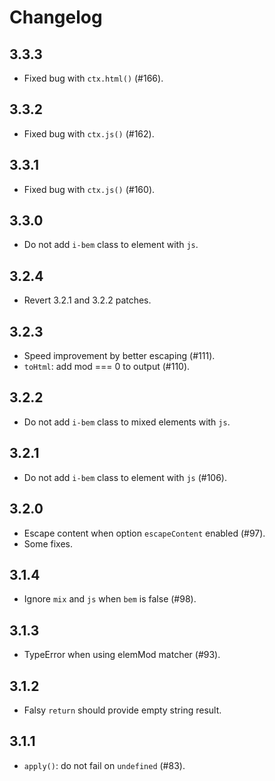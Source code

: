 # Changelog

## 3.3.3
- Fixed bug with `ctx.html()` (#166).

## 3.3.2
- Fixed bug with `ctx.js()` (#162).

## 3.3.1
- Fixed bug with `ctx.js()` (#160).

## 3.3.0
- Do not add `i-bem` class to element with `js`.

## 3.2.4
- Revert 3.2.1 and 3.2.2 patches.

## 3.2.3
- Speed improvement by better escaping (#111).
- `toHtml`: add mod === 0 to output (#110).

## 3.2.2
- Do not add `i-bem` class to mixed elements with `js`.

## 3.2.1
- Do not add `i-bem` class to element with `js` (#106).

## 3.2.0
- Escape content when option `escapeContent` enabled (#97).
- Some fixes.

## 3.1.4
- Ignore `mix` and `js` when `bem` is false (#98).

## 3.1.3
- TypeError when using elemMod matcher (#93).

## 3.1.2
- Falsy `return` should provide empty string result.

## 3.1.1
- `apply()`: do not fail on `undefined` (#83).
